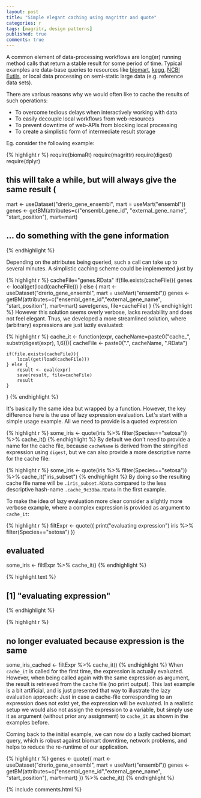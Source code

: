 ```yaml
---
layout: post
title: "Simple elegant caching using magrittr and quote"
categories: r
tags: [magritr, design patterns]
published: true
comments: true
---
```


A common element of data-processing workflows are long(er) running method calls that return a stable result for some period of time. Typical examples are data-base queries to resources like [biomart](http://www.ensembl.org/biomart/martview), [kegg](http://www.bioconductor.org/packages/release/bioc/html/KEGGREST.html), [NCBI Eutils](http://www.ncbi.nlm.nih.gov/books/NBK25501/), or local data processing on semi-static large data (e.g. reference data sets).

There are various reasons why we  would often like to cache the results of such operations:

* To overcome tedious delays when interactively working with data
* To easily decouple local workflows from web-resources
* To prevent downtime of web-APIs from blocking local processing
* To create a simplistic form of intermediate result storage

Eg. consider the following example:


{% highlight r %}
require(biomaRt)
require(magrittr)
require(digest)
require(dplyr)

## this will take a while, but will always give the same result (
mart <- useDataset("drerio_gene_ensembl", mart = useMart("ensembl"))
genes <- getBM(attributes=c("ensembl_gene_id", "external_gene_name", "start_position"), mart=mart)

## ... do something with the gene information
{% endhighlight %}

Depending on the attributes being queried, such a call can take up to several minutes.  A simplistic caching scheme could be implemented just by


{% highlight r %}
cacheFile="genes.RData"
if(file.exists(cacheFile)){
  genes <- local(get(load(cacheFile)))
} else {
  mart <- useDataset("drerio_gene_ensembl", mart = useMart("ensembl"))
  genes <- getBM(attributes=c("ensembl_gene_id","external_gene_name", "start_position"), mart=mart)
  save(genes, file=cacheFile)
}
{% endhighlight %}
However this solution seems overly verbose, lacks readability and does not feel elegant. Thus, we developed a more streamlined solution, where (arbitrary) expressions are just lazily evaluated:


{% highlight r %}
cache_it <- function(expr, cacheName=paste0("cache_", substr(digest(expr), 1,6))){
    cacheFile <- paste0(".", cacheName, ".RData")

    if(file.exists(cacheFile)){
        local(get(load(cacheFile)))
    } else {
        result <- eval(expr)
        save(result, file=cacheFile)
        result
    }
}
{% endhighlight %}

It's basically the same idea but wrapped by a function. However, the key difference here is the use of lazy expression evaluation. Let's start with a simple usage example. All we need to provide is a quoted expression


{% highlight r %}
some_iris <- quote(iris %>% filter(Species=="setosa")) %>% cache_it()
{% endhighlight %}
By default we don't need to provide a name for the cache file, because `cacheName` is derived from the stringified expression using `digest`, but we can also provide a more descriptive name for the cache file:


{% highlight r %}
some_iris <- quote(iris %>% filter(Species=="setosa")) %>% cache_it("iris_subset")
{% endhighlight %}
By doing so the resulting cache file name will be `.iris_subset.RData` compared to the less descriptive  hash-name `.cache_9c39ba.RData` in the first example.


To make the idea of lazy evaluation more clear consider a slightly more verbose example, where a complex expression is provided as argument to `cache_it`:

{% highlight r %}
filtExpr <- quote({
  print("evaluating expression")
  iris %>% filter(Species=="setosa")
})

## evaluated
some_iris <- filtExpr %>% cache_it()
{% endhighlight %}



{% highlight text %}
## [1] "evaluating expression"
{% endhighlight %}



{% highlight r %}
## no longer evaluated because expression is the same
some_iris_cached <- filtExpr %>% cache_it()
{% endhighlight %}
When `cache_it` is called for the first time, the expression is actually evaluated. However, when being called again with the same expression as argument, the result is retrieved from the cache file (no print output).
This last example is a bit artificial, and is just presented that way to illustrate the lazy evaluation approach: Just in case a cache-file corresponding to an expression does not exist yet, the expression will be evaluated. In a realistic setup we would also not assign the expression to a variable, but simply use it as argument (without prior any assignment) to `cache_it` as shown in the examples before.

Coming back to the initial example, we can now do a lazily cached biomart query, which is robust against biomart downtime, network problems, and helps to reduce the re-runtime of our application.

{% highlight r %}
genes <- quote({
    mart <- useDataset("drerio_gene_ensembl", mart = useMart("ensembl"))
    genes <- getBM(attributes=c("ensembl_gene_id","external_gene_name", "start_position"), mart=mart)
  }) %>% cache_it()
{% endhighlight %}


{% include comments.html %}
